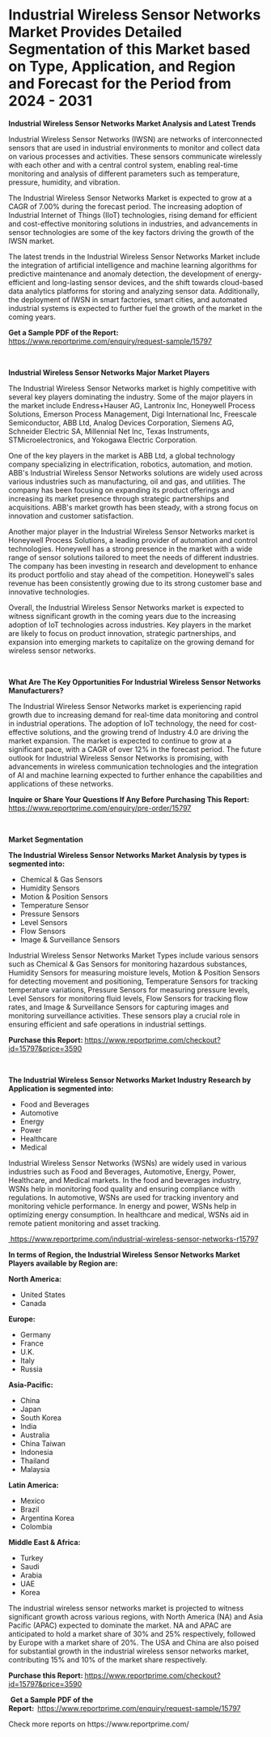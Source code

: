 <p><h1>Industrial Wireless Sensor Networks Market Provides Detailed Segmentation of this Market based on Type, Application, and Region and Forecast for the Period from 2024 - 2031</h1></p><p><strong>Industrial Wireless Sensor Networks Market Analysis and Latest Trends</strong></p>
<p><p>Industrial Wireless Sensor Networks (IWSN) are networks of interconnected sensors that are used in industrial environments to monitor and collect data on various processes and activities. These sensors communicate wirelessly with each other and with a central control system, enabling real-time monitoring and analysis of different parameters such as temperature, pressure, humidity, and vibration.</p><p>The Industrial Wireless Sensor Networks Market is expected to grow at a CAGR of 7.00% during the forecast period. The increasing adoption of Industrial Internet of Things (IIoT) technologies, rising demand for efficient and cost-effective monitoring solutions in industries, and advancements in sensor technologies are some of the key factors driving the growth of the IWSN market.</p><p>The latest trends in the Industrial Wireless Sensor Networks Market include the integration of artificial intelligence and machine learning algorithms for predictive maintenance and anomaly detection, the development of energy-efficient and long-lasting sensor devices, and the shift towards cloud-based data analytics platforms for storing and analyzing sensor data. Additionally, the deployment of IWSN in smart factories, smart cities, and automated industrial systems is expected to further fuel the growth of the market in the coming years.</p></p>
<p><strong>Get a Sample PDF of the Report:&nbsp;</strong> <a href="https://www.reportprime.com/enquiry/request-sample/15797">https://www.reportprime.com/enquiry/request-sample/15797</a></p>
<p>&nbsp;</p>
<p><strong>Industrial Wireless Sensor Networks Major Market Players</strong></p>
<p><p>The Industrial Wireless Sensor Networks market is highly competitive with several key players dominating the industry. Some of the major players in the market include Endress+Hauser AG, Lantronix Inc, Honeywell Process Solutions, Emerson Process Management, Digi International Inc, Freescale Semiconductor, ABB Ltd, Analog Devices Corporation, Siemens AG, Schneider Electric SA, Millennial Net Inc, Texas Instruments, STMicroelectronics, and Yokogawa Electric Corporation.</p><p>One of the key players in the market is ABB Ltd, a global technology company specializing in electrification, robotics, automation, and motion. ABB's Industrial Wireless Sensor Networks solutions are widely used across various industries such as manufacturing, oil and gas, and utilities. The company has been focusing on expanding its product offerings and increasing its market presence through strategic partnerships and acquisitions. ABB's market growth has been steady, with a strong focus on innovation and customer satisfaction.</p><p>Another major player in the Industrial Wireless Sensor Networks market is Honeywell Process Solutions, a leading provider of automation and control technologies. Honeywell has a strong presence in the market with a wide range of sensor solutions tailored to meet the needs of different industries. The company has been investing in research and development to enhance its product portfolio and stay ahead of the competition. Honeywell's sales revenue has been consistently growing due to its strong customer base and innovative technologies.</p><p>Overall, the Industrial Wireless Sensor Networks market is expected to witness significant growth in the coming years due to the increasing adoption of IoT technologies across industries. Key players in the market are likely to focus on product innovation, strategic partnerships, and expansion into emerging markets to capitalize on the growing demand for wireless sensor networks.</p></p>
<p>&nbsp;</p>
<p><strong>What Are The Key Opportunities For Industrial Wireless Sensor Networks Manufacturers?</strong></p>
<p><p>The Industrial Wireless Sensor Networks market is experiencing rapid growth due to increasing demand for real-time data monitoring and control in industrial operations. The adoption of IoT technology, the need for cost-effective solutions, and the growing trend of Industry 4.0 are driving the market expansion. The market is expected to continue to grow at a significant pace, with a CAGR of over 12% in the forecast period. The future outlook for Industrial Wireless Sensor Networks is promising, with advancements in wireless communication technologies and the integration of AI and machine learning expected to further enhance the capabilities and applications of these networks.</p></p>
<p><strong>Inquire or Share Your Questions If Any Before Purchasing This Report:</strong> <a href="https://www.reportprime.com/enquiry/pre-order/15797">https://www.reportprime.com/enquiry/pre-order/15797</a></p>
<p>&nbsp;</p>
<p><strong>Market Segmentation</strong></p>
<p><strong>The Industrial Wireless Sensor Networks Market Analysis by types is segmented into:</strong></p>
<p><ul><li>Chemical & Gas Sensors</li><li>Humidity Sensors</li><li>Motion & Position Sensors</li><li>Temperature Sensor</li><li>Pressure Sensors</li><li>Level Sensors</li><li>Flow Sensors</li><li>Image & Surveillance Sensors</li></ul></p>
<p><p>Industrial Wireless Sensor Networks Market Types include various sensors such as Chemical & Gas Sensors for monitoring hazardous substances, Humidity Sensors for measuring moisture levels, Motion & Position Sensors for detecting movement and positioning, Temperature Sensors for tracking temperature variations, Pressure Sensors for measuring pressure levels, Level Sensors for monitoring fluid levels, Flow Sensors for tracking flow rates, and Image & Surveillance Sensors for capturing images and monitoring surveillance activities. These sensors play a crucial role in ensuring efficient and safe operations in industrial settings.</p></p>
<p><strong>Purchase this Report:&nbsp;</strong><a href="https://www.reportprime.com/checkout?id=15797&price=3590">https://www.reportprime.com/checkout?id=15797&price=3590</a></p>
<p>&nbsp;</p>
<p><strong>The Industrial Wireless Sensor Networks Market Industry Research by Application is segmented into:</strong></p>
<p><ul><li>Food and Beverages</li><li>Automotive</li><li>Energy</li><li>Power</li><li>Healthcare</li><li>Medical</li></ul></p>
<p><p>Industrial Wireless Sensor Networks (WSNs) are widely used in various industries such as Food and Beverages, Automotive, Energy, Power, Healthcare, and Medical markets. In the food and beverages industry, WSNs help in monitoring food quality and ensuring compliance with regulations. In automotive, WSNs are used for tracking inventory and monitoring vehicle performance. In energy and power, WSNs help in optimizing energy consumption. In healthcare and medical, WSNs aid in remote patient monitoring and asset tracking.</p></p>
<p><a href="https://www.reportprime.com/industrial-wireless-sensor-networks-r15797">&nbsp;https://www.reportprime.com/industrial-wireless-sensor-networks-r15797</a></p>
<p><strong>In terms of Region, the Industrial Wireless Sensor Networks Market Players available by Region are:</strong></p>
<p>
    <p> <strong> North America: </strong>
        <ul>
            <li>United States</li>
            <li>Canada</li>
        </ul>
        </p> 
    <p> <strong> Europe: </strong>
        <ul>
            <li>Germany</li>
            <li>France</li>
            <li>U.K.</li>
            <li>Italy</li>
            <li>Russia</li>
        </ul>
        </p> 
    <p> <strong> Asia-Pacific: </strong>
        <ul>
            <li>China</li>
            <li>Japan</li>
            <li>South Korea</li>
            <li>India</li>
            <li>Australia</li>
            <li>China Taiwan</li>
            <li>Indonesia</li>
            <li>Thailand</li>
            <li>Malaysia</li>
        </ul>
        </p> 
    <p> <strong> Latin America: </strong>
        <ul>
            <li>Mexico</li>
            <li>Brazil</li>
            <li>Argentina Korea</li>
            <li>Colombia</li>
        </ul>
        </p> 
    <p> <strong> Middle East & Africa: </strong>
        <ul>
            <li>Turkey</li>
            <li>Saudi</li>
            <li>Arabia</li>
            <li>UAE</li>
            <li>Korea</li>
        </ul>
    </p>
    </p>
<p><p>The industrial wireless sensor networks market is projected to witness significant growth across various regions, with North America (NA) and Asia Pacific (APAC) expected to dominate the market. NA and APAC are anticipated to hold a market share of 30% and 25% respectively, followed by Europe with a market share of 20%. The USA and China are also poised for substantial growth in the industrial wireless sensor networks market, contributing 15% and 10% of the market share respectively.</p></p>
<p><strong>Purchase this Report: </strong><a href="https://www.reportprime.com/checkout?id=15797&price=3590">https://www.reportprime.com/checkout?id=15797&price=3590</a></p>
<p>&nbsp;<strong>Get a Sample PDF of the Report:&nbsp;&nbsp;</strong><a href="https://www.reportprime.com/enquiry/request-sample/15797">https://www.reportprime.com/enquiry/request-sample/15797</a></p>
<p><strong></strong></p>
<p>Check more reports on https://www.reportprime.com/</p>